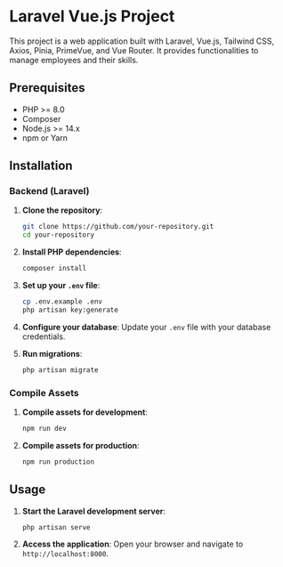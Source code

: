 # Laravel Vue.js Project

This project is a web application built with Laravel, Vue.js, Tailwind CSS, Axios, Pinia, PrimeVue, and Vue Router. It provides functionalities to manage employees and their skills.

## Prerequisites

-   PHP >= 8.0
-   Composer
-   Node.js >= 14.x
-   npm or Yarn

## Installation

### Backend (Laravel)

1. **Clone the repository**:

    ```bash
    git clone https://github.com/your-repository.git
    cd your-repository
    ```

2. **Install PHP dependencies**:

    ```bash
    composer install
    ```

3. **Set up your `.env` file**:

    ```bash
    cp .env.example .env
    php artisan key:generate
    ```
4. **Configure your database**:
   Update your `.env` file with your database credentials.

5. **Run migrations**:
    ```bash
    php artisan migrate
    ```

### Compile Assets

1. **Compile assets for development**:

    ```bash
    npm run dev
    ```

2. **Compile assets for production**:
    ```bash
    npm run production
    ```

## Usage

1. **Start the Laravel development server**:

    ```bash
    php artisan serve
    ```

2. **Access the application**:
   Open your browser and navigate to `http://localhost:8000`.
